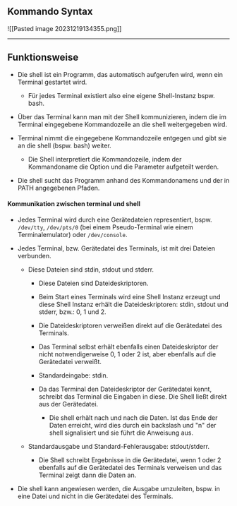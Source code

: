 
## Kommando Syntax

![[Pasted image 20231219134355.png]]

---

## Funktionsweise

- Die shell ist ein Programm, das automatisch aufgerufen wird, wenn ein Terminal gestartet wird.
	- Für jedes Terminal existiert also eine eigene Shell-Instanz bspw. bash.

-  Über das Terminal kann man mit der Shell kommunizieren, indem die im Terminal eingegebene Kommandozeile an die shell weitergegeben wird.

- Terminal nimmt die eingegebene Kommandozeile entgegen und gibt sie an die shell (bspw. bash) weiter.
	- Die Shell interpretiert die Kommandozeile, indem der Kommandoname die Option und die Parameter aufgeteilt werden.

- Die shell sucht das Programm anhand des Kommandonamens und der in PATH angegebenen Pfaden.
#### Kommunikation zwischen terminal und shell

- Jedes Terminal wird durch eine Gerätedateien representiert, bspw. `/dev/tty`, `/dev/pts/0` (bei einem Pseudo-Terminal wie einem Terminalemulator) oder `/dev/console`.
- Jedes Terminal, bzw. Gerätedatei des Terminals, ist mit drei Dateien verbunden.
	- Diese Dateien sind stdin, stdout und stderr.
		- Diese Dateien sind Dateideskriptoren.
		- Beim Start eines Terminals wird eine Shell Instanz erzeugt und diese Shell Instanz erhält die Dateideskriptoren: stdin, stdout und stderr, bzw.: 0, 1 und 2.
		- Die Dateideskriptoren verweißen direkt auf die Gerätedatei des Terminals.
		- Das Terminal selbst erhält ebenfalls einen Dateideskriptor der nicht notwendigerweise 0, 1 oder 2 ist, aber ebenfalls auf die Gerätedatei verweißt.
	 
	  -  Standardeingabe: stdin.
		- Da das Terminal den Dateideskriptor der Gerätedatei kennt, schreibt das Terminal die Eingaben in diese. Die Shell ließt direkt aus der Gerätedatei.
			- Die shell erhält nach und nach die Daten. Ist das Ende der Daten erreicht, wird dies durch ein backslash und "n" der shell signalisiert und sie führt die Anweisung aus.
	
	-  Standardausgabe und Standard-Fehlerausgabe: stdout/stderr.
		- Die Shell schreibt Ergebnisse in die Gerätedatei, wenn 1 oder 2 ebenfalls auf die Gerätedatei des Terminals verweisen und das Terminal zeigt dann die Daten an.
  

- Die shell kann angewiesen werden, die Ausgabe umzuleiten, bspw. in eine Datei und nicht in die Gerätedatei des Terminals.